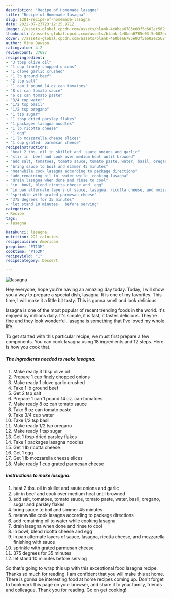 ```yaml
---
description: "Recipe of Homemade lasagna"
title: "Recipe of Homemade lasagna"
slug: 1281-recipe-of-homemade-lasagna
date: 2022-07-23T23:12:25.971Z
image: //assets-global.cpcdn.com/assets/blank-4e0bea6785e03f5e602ec562f230caae08da540cada707380b4fe1bbebba43da.png
thumbnail: //assets-global.cpcdn.com/assets/blank-4e0bea6785e03f5e602ec562f230caae08da540cada707380b4fe1bbebba43da.png
cover: //assets-global.cpcdn.com/assets/blank-4e0bea6785e03f5e602ec562f230caae08da540cada707380b4fe1bbebba43da.png
author: Mina Dawson
ratingvalue: 4.2
reviewcount: 37687
recipeingredient:
- "3 tbsp olive oil"
- "1 cup finely chopped onions"
- "1 clove garlic crushed"
- "1 lb ground beef"
- "2 tsp salt"
- "1 can 1 pound 14 oz can tomatoes"
- "8 oz can tomato sauce"
- "6 oz can tomato paste"
- "3/4 cup water"
- "1/2 tsp basil"
- "1/2 tsp oregano"
- "1 tsp sugar"
- "1 tbsp dried parsley flakes"
- "1 packages lasagna noodles"
- "1 lb ricotta cheese"
- "1 egg"
- "1 lb mozzarella cheese slices"
- "1 cup grated  parmesan cheese"
recipeinstructions:
- "heat 2 tbs. oil in skillet and  saute onions and garlic"
- "stir in  beef and cook over medium heat until browned"
- "add salt, tomatoes, tomato sauce, tomato paste, water, basil, oregano, sugar and  parsley flakes"
- "bring sauce to boil and simmer 45 minutes"
- "meanwhile cook lasagna according to package directions"
- "add remaining oil to  water while  cooking lasagna"
- "drain lasagna when done and rinse to cool"
- "in  bowl, blend ricotta cheese and  egg"
- "in pan alternate layers of sauce, lasagna, ricotta cheese, and mozzarella finishing with sauce"
- "sprinkle with grated parmesan cheese"
- "375 degrees for 35 minutes"
- "let stand 10 minutes   before serving"
categories:
- Recipe
tags:
- lasagna

katakunci: lasagna 
nutrition: 221 calories
recipecuisine: American
preptime: "PT13M"
cooktime: "PT52M"
recipeyield: "1"
recipecategory: Dessert

---
```



![lasagna](//assets-global.cpcdn.com/assets/blank-4e0bea6785e03f5e602ec562f230caae08da540cada707380b4fe1bbebba43da.png)

Hey everyone, hope you're having an amazing day today. Today, I will show you a way to prepare a special dish, lasagna. It is one of my favorites. This time, I will make it a little bit tasty. This is gonna smell and look delicious.

lasagna is one of the most popular of recent trending foods in the world. It's enjoyed by millions daily. It's simple, it is fast, it tastes delicious. They're fine and they look wonderful. lasagna is something that I've loved my whole life.




To get started with this particular recipe, we must first prepare a few components. You can cook lasagna using 18 ingredients and 12 steps. Here is how you cook that.

<!--inarticleads1-->

##### The ingredients needed to make lasagna:

1. Make ready 3 tbsp olive oil
1. Prepare 1 cup finely chopped onions
1. Make ready 1 clove garlic crushed
1. Take 1 lb ground beef
1. Get 2 tsp salt
1. Prepare 1 can 1 pound 14 oz. can tomatoes
1. Make ready 8 oz can tomato sauce
1. Take 6 oz can tomato paste
1. Take 3/4 cup water
1. Take 1/2 tsp basil
1. Make ready 1/2 tsp oregano
1. Make ready 1 tsp sugar
1. Get 1 tbsp dried parsley flakes
1. Take 1 packages lasagna noodles
1. Get 1 lb ricotta cheese
1. Get 1 egg
1. Get 1 lb mozzarella cheese slices
1. Make ready 1 cup grated  parmesan cheese




<!--inarticleads2-->

##### Instructions to make lasagna:

1. heat 2 tbs. oil in skillet and  saute onions and garlic
1. stir in  beef and cook over medium heat until browned
1. add salt, tomatoes, tomato sauce, tomato paste, water, basil, oregano, sugar and  parsley flakes
1. bring sauce to boil and simmer 45 minutes
1. meanwhile cook lasagna according to package directions
1. add remaining oil to  water while  cooking lasagna
1. drain lasagna when done and rinse to cool
1. in  bowl, blend ricotta cheese and  egg
1. in pan alternate layers of sauce, lasagna, ricotta cheese, and mozzarella finishing with sauce
1. sprinkle with grated parmesan cheese
1. 375 degrees for 35 minutes
1. let stand 10 minutes   before serving




So that's going to wrap this up with this exceptional food lasagna recipe. Thanks so much for reading. I am confident that you will make this at home. There is gonna be interesting food at home recipes coming up. Don't forget to bookmark this page on your browser, and share it to your family, friends and colleague. Thank you for reading. Go on get cooking!
